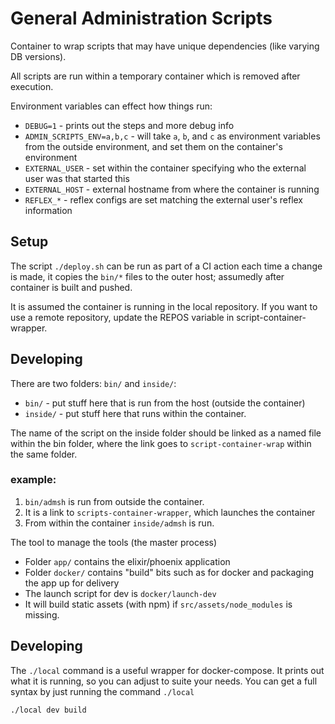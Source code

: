 # General Administration Scripts

Container to wrap scripts that may have unique dependencies (like varying DB versions).

All scripts are run within a temporary container which is removed after execution.

Environment variables can effect how things run:

* `DEBUG=1` - prints out the steps and more debug info
* `ADMIN_SCRIPTS_ENV=a,b,c` - will take `a`, `b`, and `c` as environment variables from the outside environment, and set them on the container's environment
* `EXTERNAL_USER` - set within the container specifying who the external user was that started this
* `EXTERNAL_HOST` - external hostname from where the container is running
* `REFLEX_*` - reflex configs are set matching the external user's reflex information

## Setup

The script `./deploy.sh` can be run as part of a CI action each time a change is made, it copies the `bin/*` files to the outer host; assumedly after container is built and pushed.

It is assumed the container is running in the local repository.  If you want to use a remote repository,
update the REPOS variable in script-container-wrapper.

## Developing

There are two folders: `bin/` and `inside/`:

* `bin/` - put stuff here that is run from the host (outside the container)
* `inside/` - put stuff here that runs within the container.

The name of the script on the inside folder should be linked as a named file within the bin folder, where the link goes to `script-container-wrap` within the same folder.

### example:

1. `bin/admsh` is run from outside the container.
2. It is a link to `scripts-container-wrapper`, which launches the container
3. From within the container `inside/admsh` is run.

The tool to manage the tools (the master process)

* Folder `app/` contains the elixir/phoenix application
* Folder `docker/` contains "build" bits such as for docker and packaging the app up for delivery
* The launch script for dev is `docker/launch-dev`
* It will build static assets (with npm) if `src/assets/node_modules` is missing.

## Developing

The `./local` command is a useful wrapper for docker-compose.  It prints out what it is running, so you can adjust to suite your needs.  You can get a full syntax by just running the command `./local`

	./local dev build

